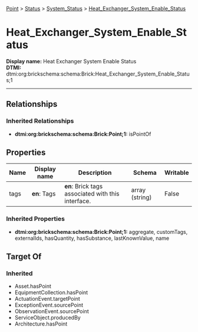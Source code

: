 [Point](../../Point.md) > [Status](../Status.md) > [System_Status](System_Status.md) > [Heat_Exchanger_System_Enable_Status](#)
# Heat_Exchanger_System_Enable_Status

**Display name:** Heat Exchanger System Enable Status<br />
**DTMI:** dtmi:org:brickschema:schema:Brick:Heat_Exchanger_System_Enable_Status;1

---
## Relationships
### Inherited Relationships
* **dtmi:org:brickschema:schema:Brick:Point;1:** isPointOf
## Properties
|Name|Display name|Description|Schema|Writable|
|-|-|-|-|-|
|tags|**en**: Tags|**en**: Brick tags associated with this interface.|array (string)|False|
### Inherited Properties
* **dtmi:org:brickschema:schema:Brick:Point;1:** aggregate, customTags, externalIds, hasQuantity, hasSubstance, lastKnownValue, name
## Target Of
### Inherited
* Asset.hasPoint
* EquipmentCollection.hasPoint
* ActuationEvent.targetPoint
* ExceptionEvent.sourcePoint
* ObservationEvent.sourcePoint
* ServiceObject.producedBy
* Architecture.hasPoint
